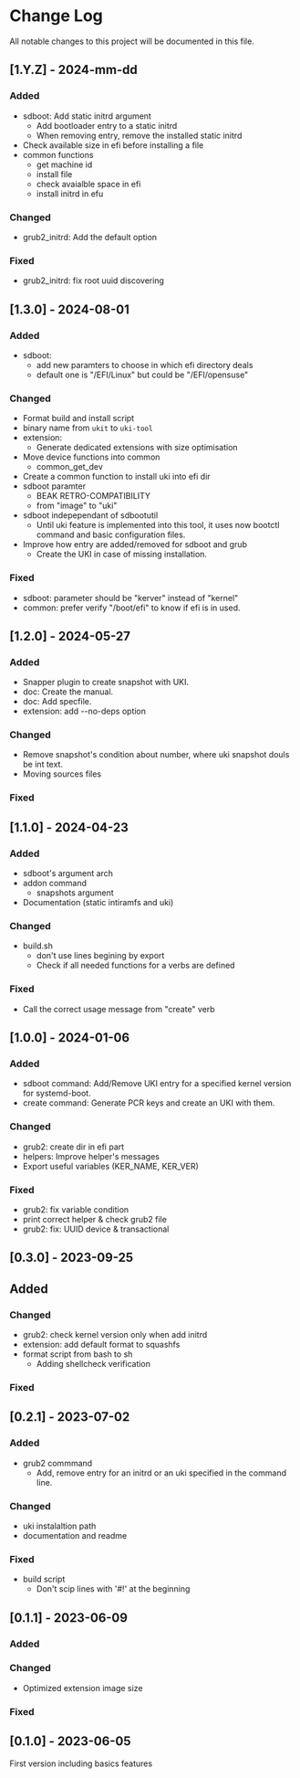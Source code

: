 # Change Log

All notable changes to this project will be documented in this file.

## [1.Y.Z] - 2024-mm-dd

### Added

- sdboot: Add static initrd argument
  - Add bootloader entry to a static initrd
  - When removing entry, remove the installed static initrd
- Check available size in efi before installing a file
- common functions
  - get machine id
  - install file
  - check avaialble space in efi
  - install initrd in efu

### Changed

- grub2_initrd: Add the default option

### Fixed

- grub2_initrd: fix root uuid discovering

## [1.3.0] - 2024-08-01

### Added

- sdboot:
  - add new paramters to choose in which efi directory deals
  - default one is "/EFI/Linux" but could be "/EFI/opensuse"

### Changed

- Format build and install script
- binary name from `ukit` to `uki-tool`
- extension:
  - Generate dedicated extensions with size optimisation
- Move device functions into common
  - common_get_dev
- Create a common function to install uki into efi dir
- sdboot paramter
  - BEAK RETRO-COMPATIBILITY
  - from "image" to "uki"
- sdboot indepependant of sdbootutil
  - Until uki feature is implemented into this tool, it uses now bootctl command
    and basic configuration files.
- Improve how entry are added/removed for sdboot and grub
  - Create the UKI in case of missing installation.

### Fixed

- sdboot: parameter should be "kerver" instead of "kernel"
- common: prefer verify "/boot/efi" to know if efi is in used.

## [1.2.0] - 2024-05-27

### Added

- Snapper plugin to create snapshot with UKI.
- doc: Create the manual.
- doc: Add specfile.
- extension: add --no-deps option

### Changed

- Remove snapshot's condition about number, where uki snapshot douls be int text.
- Moving sources files

### Fixed

## [1.1.0] - 2024-04-23

### Added

- sdboot's argument arch
- addon command
  - snapshots argument
- Documentation (static intiramfs and uki)

### Changed

- build.sh
  - don't use lines begining by export
  - Check if all needed functions for a verbs are defined

### Fixed

- Call the correct usage message from "create" verb

## [1.0.0] - 2024-01-06

### Added

- sdboot command: Add/Remove UKI entry for a specified kernel version for
  systemd-boot.
- create command: Generate PCR keys and create an UKI with them.

### Changed

- grub2: create dir in efi part
- helpers: Improve helper's messages
- Export useful variables (KER_NAME, KER_VER)

### Fixed

- grub2: fix variable condition
- print correct helper & check grub2 file
- grub2: fix: UUID device & transactional

## [0.3.0] - 2023-09-25

## Added

### Changed

- grub2: check kernel version only when add initrd
- extension: add default format to squashfs
- format script from bash to sh
  - Adding shellcheck verification

### Fixed

## [0.2.1] - 2023-07-02

### Added

- grub2 commmand
  - Add, remove entry for an initrd or an uki specified in the command line.

### Changed

- uki instalaltion path
- documentation and readme

### Fixed

- build script
  - Don't scip lines with '#!' at the beginning

## [0.1.1] - 2023-06-09

### Added

### Changed

- Optimized extension image size

### Fixed

## [0.1.0] - 2023-06-05

First version including basics features
